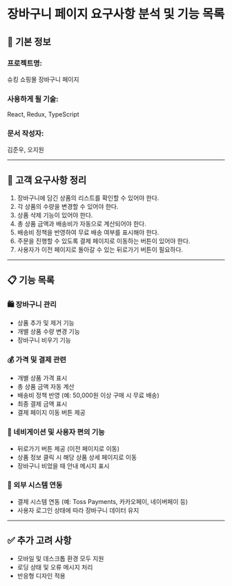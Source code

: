 # 장바구니 페이지 요구사항 분석 및 기능 목록

## 📌 기본 정보
### 프로젝트명:
슈킹 쇼핑몰 장바구니 페이지

### 사용하게 될 기술:
React, Redux, TypeScript

### 문서 작성자:
김준우, 오지원

---

## 📝 고객 요구사항 정리

1. 장바구니에 담긴 상품의 리스트를 확인할 수 있어야 한다.
2. 각 상품의 수량을 변경할 수 있어야 한다.
3. 상품 삭제 기능이 있어야 한다.
4. 총 상품 금액과 배송비가 자동으로 계산되어야 한다.
5. 배송비 정책을 반영하여 무료 배송 여부를 표시해야 한다.
6. 주문을 진행할 수 있도록 결제 페이지로 이동하는 버튼이 있어야 한다.
7. 사용자가 이전 페이지로 돌아갈 수 있는 뒤로가기 버튼이 필요하다.

---

## 📋 기능 목록

### 🛍 장바구니 관리
- 상품 추가 및 제거 기능
- 개별 상품 수량 변경 기능
- 장바구니 비우기 기능

### 💰 가격 및 결제 관련
- 개별 상품 가격 표시
- 총 상품 금액 자동 계산
- 배송비 정책 반영 (예: 50,000원 이상 구매 시 무료 배송)
- 최종 결제 금액 표시
- 결제 페이지 이동 버튼 제공

### 🔄 네비게이션 및 사용자 편의 기능
- 뒤로가기 버튼 제공 (이전 페이지로 이동)
- 상품 정보 클릭 시 해당 상품 상세 페이지로 이동
- 장바구니 비었을 때 안내 메시지 표시

### 🔗 외부 시스템 연동
- 결제 시스템 연동 (예: Toss Payments, 카카오페이, 네이버페이 등)
- 사용자 로그인 상태에 따라 장바구니 데이터 유지

---

## ✅ 추가 고려 사항
- 모바일 및 데스크톱 환경 모두 지원
- 로딩 상태 및 오류 메시지 처리
- 반응형 디자인 적용

